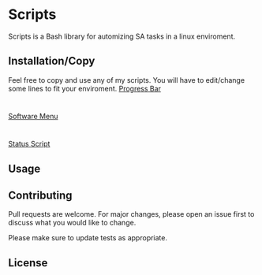 # Scripts

Scripts is a Bash library for automizing SA tasks in a linux enviroment.

## Installation/Copy

Feel free to copy and use any of my scripts. You will have to edit/change some lines to fit your enviroment.
[Progress Bar](https://github.com/oddotter/Scripts/blob/master/Progress%20Bar)
#
[Software Menu](https://github.com/oddotter/Scripts/blob/master/Software_Menu) 
#
[Status Script](https://github.com/oddotter/Scripts/blob/master/status_rhel) 

## Usage


## Contributing
Pull requests are welcome. For major changes, please open an issue first to discuss what you would like to change.

Please make sure to update tests as appropriate.

## License
